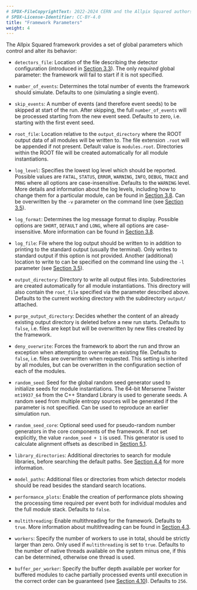 ```yaml
---
# SPDX-FileCopyrightText: 2022-2024 CERN and the Allpix Squared authors
# SPDX-License-Identifier: CC-BY-4.0
title: "Framework Parameters"
weight: 4
---
```


The Allpix Squared framework provides a set of global parameters which control and alter its behavior:

- `detectors_file`:
  Location of the file describing the detector configuration (introduced in [Section 3.3](./03_detector_configuration.md)).
  The only *required* global parameter: the framework will fail to start if it is not specified.

- `number_of_events`:
  Determines the total number of events the framework should simulate. Defaults to one (simulating a single event).

- `skip_events`:
  A number of events (and therefore event seeds) to be skipped at start of the run. After skipping, the full
  `number_of_events` will be processed starting from the new event seed. Defaults to zero, i.e. starting with the first
  event seed.

- `root_file`:
  Location relative to the `output_directory` where the ROOT output data of all modules will be written to. The file
  extension `.root` will be appended if not present. Default value is `modules.root`. Directories within the ROOT file will
  be created automatically for all module instantiations.

- `log_level`:
  Specifies the lowest log level which should be reported. Possible values are `FATAL`, `STATUS`, `ERROR`, `WARNING`,
  `INFO`, `DEBUG`, `TRACE` and `PRNG` where all options are case-insensitive. Defaults to the `WARNING` level. More details
  and information about the log levels, including how to change them for a particular module, can be found in
  [Section 3.8](./08_logging_and_verbosity.md). Can be overwritten by the `-v` parameter on the command line (see
  [Section 3.5](./05_allpix_executable.md)).

- `log_format`:
  Determines the log message format to display. Possible options are `SHORT`, `DEFAULT` and `LONG`, where all options are
  case-insensitive. More information can be found in [Section 3.8](./08_logging_and_verbosity.md).

- `log_file`:
  File where the log output should be written to in addition to printing to the standard output (usually the terminal).
  Only writes to standard output if this option is not provided. Another (additional) location to write to can be specified
  on the command line using the `-l` parameter (see [Section 3.5](./05_allpix_executable.md)).

- `output_directory`:
  Directory to write all output files into. Subdirectories are created automatically for all module instantiations. This
  directory will also contain the `root_file` specified via the parameter described above. Defaults to the current working
  directory with the subdirectory `output/` attached.

- `purge_output_directory`:
  Decides whether the content of an already existing output directory is deleted before a new run starts. Defaults to
  `false`, i.e. files are kept but will be overwritten by new files created by the framework.

- `deny_overwrite`:
  Forces the framework to abort the run and throw an exception when attempting to overwrite an existing file. Defaults to
  `false`, i.e. files are overwritten when requested. This setting is inherited by all modules, but can be overwritten in
  the configuration section of each of the modules.

- `random_seed`:
  Seed for the global random seed generator used to initialize seeds for module instantiations. The 64-bit Mersenne Twister
  `mt19937_64` from the C++ Standard Library is used to generate seeds. A random seed from multiple entropy sources will be
  generated if the parameter is not specified. Can be used to reproduce an earlier simulation run.

- `random_seed_core`:
  Optional seed used for pseudo-random number generators in the core components of the framework. If not set explicitly,
  the value `random_seed + 1` is used. This generator is used to calculate alignment offsets as described in
  [Section 5.1](../05_geometry_detectors/01_geometry.md).

- `library_directories`:
  Additional directories to search for module libraries, before searching the default paths. See
  [Section 4.4](../04_framework/04_modules.md#module-instantiation) for more information.

- `model_paths`:
  Additional files or directories from which detector models should be read besides the standard search locations.

- `performance_plots`:
  Enable the creation of performance plots showing the processing time required per event both for individual modules and
  the full module stack. Defaults to `false`.

- `multithreading`:
  Enable multithreading for the framework. Defaults to `true`. More information about multithreading can be found in
  [Section 4.3](../04_framework/04_modules.md#multithreading-parallel-execution-of-events).

- `workers`:
  Specify the number of workers to use in total, should be strictly larger than zero. Only used if `multithreading` is set
  to `true`. Defaults to the number of native threads available on the system minus one, if this can be determined,
  otherwise one thread is used.

- `buffer_per_worker`:
  Specify the buffer depth available per worker for buffered modules to cache partially processed events until execution in
  the correct order can be guaranteed (see [Section 4.10](../04_framework/10_multithreading.md)). Defaults to `256`.
